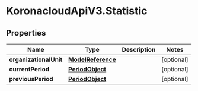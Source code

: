 # KoronacloudApiV3.Statistic

## Properties
Name | Type | Description | Notes
------------ | ------------- | ------------- | -------------
**organizationalUnit** | [**ModelReference**](ModelReference.md) |  | [optional] 
**currentPeriod** | [**PeriodObject**](PeriodObject.md) |  | [optional] 
**previousPeriod** | [**PeriodObject**](PeriodObject.md) |  | [optional] 



